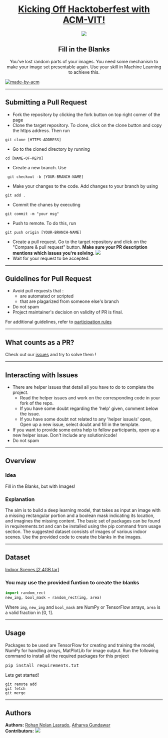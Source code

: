 <h1 align="center"><a href="https://organize.mlh.io/participants/events/4390-kickstarting-hacktoberfest-with-acm-vit">Kicking Off Hacktoberfest with ACM-VIT!</a></h1>
<p align="center">
<img src="https://raw.githubusercontent.com/Malika01/hacktoberfest-readme/master/Final.png">
</p>

<h2 align="center"> Fill in the Blanks </h2>

<p align="center"> 
You’ve lost random parts of your images. You need some mechanism to make your image set presentable again. Use your skill in Machine Learning to achieve this.
</p>

<p>
  <a href="https://acmvit.in/" target="_blank">
    <img alt="made-by-acm" src="https://img.shields.io/badge/MADE%20BY-ACM%20VIT-blue?style=for-the-badge" />
  </a>
    <!-- Uncomment the below line to add the license badge. Make sure the right license badge is reflected. -->
    <!-- <img alt="license" src="https://img.shields.io/badge/License-MIT-green.svg?style=for-the-badge" /> -->
    <!-- forks/stars/tech stack in the form of badges from https://shields.io/ -->
</p>

---
## Submitting a Pull Request

 * Fork the repository by clicking the fork button on top right corner of the page
 * Clone the target repository. To clone, click on the clone button and copy the https address. Then run 
 <pre><code>git clone [HTTPS-ADDRESS]</code></pre>
* Go to the cloned directory by running 
<pre><code>cd [NAME-OF-REPO]</code></pre>
* Create a new branch. Use 
<pre><code> git checkout -b [YOUR-BRANCH-NAME]</code></pre>
* Make your changes to the code. Add changes to your branch by using 
<pre><code>git add .</code></pre>
* Commit the chanes by executing
<pre><code>git commit -m "your msg"</code></pre>
* Push to remote. To do this, run 
<pre><code>git push origin [YOUR-BRANCH-NAME]</code></pre>
* Create a pull request. Go to the target repository and click on the "Compare & pull request" button. **Make sure your PR description mentions which issues you're solving.**
<img src="https://drive.google.com/u/1/uc?id=1f9JKAR-kRvCRGxIs_SAvegaYDPx53T9G&export=download"></img>
* Wait for your request to be accepted. 

---
## Guidelines for Pull Request

<!-- general guidelines here -->
  * Avoid pull requests that :
      * are automated or scripted
      * that are plagarized from someone else's branch
  * Do not spam
  * Project maintainer's decision on validity of PR is final.

  For additional guidelines, refer to [participation rules](https://hacktoberfest.digitalocean.com/details#rules)

---
## What counts as a PR?
Check out our [issues](https://github.com/ACM-VIT/Fill-In-the-Blanks/issues) and try to solve them !
  
---
## Interacting with Issues

  * There are helper issues that detail all you have to do to complete the project.
      * Read the helper issues and work on the corresponding code in your fork of the repo.
      * If you have some doubt regarding the 'help' given, comment below the issue.
      * If you have some doubt not related to any 'helper issue/s' open, Open up a new issue, select doubt and fill in the template.
  * If you want to provide some extra help to fellow participants, open up a new helper issue. Don't include any solution/code!
  * Do not spam

---
## Overview

### Idea
Fill in the Blanks, but with Images!

### Explanation
The aim is to build a deep learning model, that takes as input an image with a missing rectangular portion and a boolean mask indicating its location, and imagines the missing content. The basic set of packages can be found in requirements.txt and can be installed using the pip command from usage section. The suggested dataset consists of images of various indoor scenes. Use the provided code to create the blanks in the images.

---
## Dataset
[Indoor Scenes [2.4GB tar]](http://groups.csail.mit.edu/vision/LabelMe/NewImages/indoorCVPR_09.tar)

### You may use the provided funtion to create the blanks
```python
import random_rect
new_img, bool_mask = random_rect(img, area)
```
Where <code>img</code>, <code>new_img</code> and <code>bool_mask</code> are NumPy or TensorFlow arrays,
<code>area</code> is a valid fraction in [0, 1].



---
## Usage
<!-- How To, Features, Installation etc. as subheadings in this section. example-->
Packages to be used are TensorFlow for creating and training the model, NumPy for handling arrays, MatPlotLib for image output.
Run the following command to install all the required packages for this project
<pre>pip install requirements.txt</pre>

Lets get started!
```console
git remote add
git fetch
git merge
```

---
## Authors


**Authors:**
[Rohan Nolan Lasrado](https://github.com/lasradorohan/), 
[Atharva Gundawar](https://github.com/Atharva-Gundawar)
<br>
**Contributors:** <!-- Generate contributors list using this link - https://contributors-img.web.app/preview -->
<a href="https://github.com/ACM-VIT/Fill-In-the-Blanks/graphs/contributors">
  <img src="https://contributors-img.web.app/image?repo=ACM-VIT/Fill-In-the-Blanks" />
</a>
